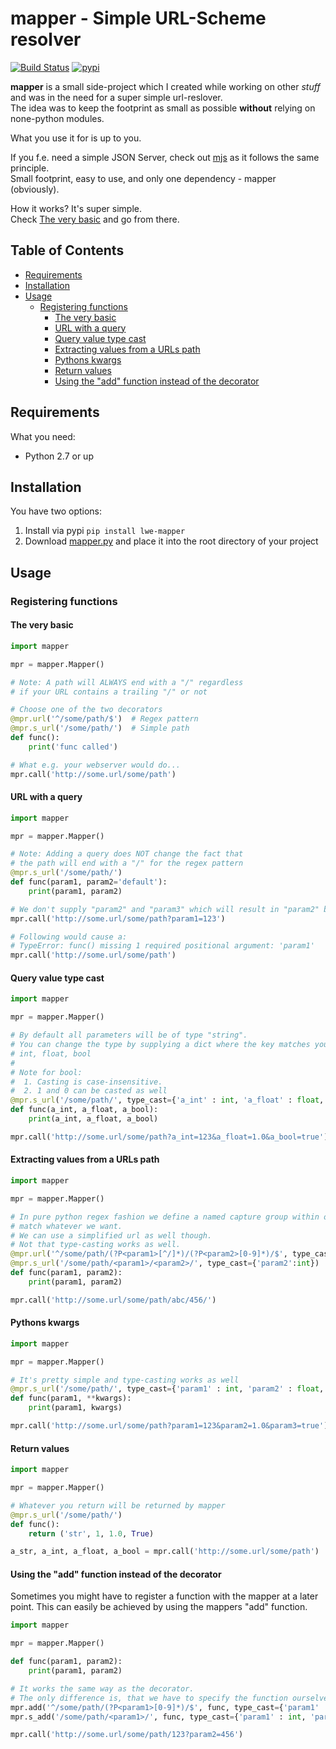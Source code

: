 mapper - Simple URL-Scheme resolver
===================================
[![Build Status](https://travis-ci.org/linuxwhatelse/mapper.svg?branch=master)](https://travis-ci.org/linuxwhatelse/mapper)
[![pypi](https://img.shields.io/pypi/v/lwe-mapper.svg)](https://pypi.python.org/pypi/lwe-mapper)

**mapper** is a small side-project which I created while working on other *stuff* and was in the need for a super simple url-reslover.  
The idea was to keep the footprint as small as possible **without** relying on none-python modules.

What you use it for is up to you.  

If you f.e. need a simple JSON Server, check out [mjs](https://github.com/linuxwhatelse/mjs) as it follows the
same principle.  
Small footprint, easy to use, and only one dependency - mapper (obviously).

How it works? It's super simple.  
Check [The very basic](#the-very-basic) and go from there.

## Table of Contents
* [Requirements](#requirements)
* [Installation](#installation)
* [Usage](#usage)
    * [Registering functions](#registering-functions)
        * [The very basic](#the-very-basic)
        * [URL with a query](#url-with-a-query)
        * [Query value type cast](#query-value-type-cast)
        * [Extracting values from a URLs path](#extracting-values-from-a-urls-path)
        * [Pythons kwargs](#pythons-kwargs)
        * [Return values](#return-values)
        * [Using the "add" function instead of the decorator](#using-the-add-function-instead-of-the-decorator)

## Requirements
What you need:
* Python 2.7 or up

## Installation
You have two options:

1. Install via pypi `pip install lwe-mapper`
2. Download [mapper.py](https://github.com/linuxwhatelse/mapper/blob/master/mapper.py) and place it into the root directory of your project

## Usage

### Registering functions

#### The very basic
``` python
import mapper

mpr = mapper.Mapper()

# Note: A path will ALWAYS end with a "/" regardless
# if your URL contains a trailing "/" or not

# Choose one of the two decorators
@mpr.url('^/some/path/$')  # Regex pattern
@mpr.s_url('/some/path/')  # Simple path
def func():
    print('func called')

# What e.g. your webserver would do...
mpr.call('http://some.url/some/path')
```

#### URL with a query
``` python
import mapper

mpr = mapper.Mapper()

# Note: Adding a query does NOT change the fact that
# the path will end with a "/" for the regex pattern
@mpr.s_url('/some/path/')
def func(param1, param2='default'):
    print(param1, param2)

# We don't supply "param2" and "param3" which will result in "param2" being None and param3 being 'default'
mpr.call('http://some.url/some/path?param1=123')

# Following would cause a:
# TypeError: func() missing 1 required positional argument: 'param1'
mpr.call('http://some.url/some/path')
```

#### Query value type cast
``` python
import mapper

mpr = mapper.Mapper()

# By default all parameters will be of type "string".
# You can change the type by supplying a dict where the key matches your parameters name and the value is one of:
# int, float, bool
#
# Note for bool:
#  1. Casting is case-insensitive.
#  2. 1 and 0 can be casted as well
@mpr.s_url('/some/path/', type_cast={'a_int' : int, 'a_float' : float, 'a_bool' : bool})
def func(a_int, a_float, a_bool):
    print(a_int, a_float, a_bool)

mpr.call('http://some.url/some/path?a_int=123&a_float=1.0&a_bool=true')
```

#### Extracting values from a URLs path
``` python
import mapper

mpr = mapper.Mapper()

# In pure python regex fashion we define a named capture group within our pattern to
# match whatever we want.
# We can use a simplified url as well though.
# Not that type-casting works as well.
@mpr.url('^/some/path/(?P<param1>[^/]*)/(?P<param2>[0-9]*)/$', type_cast={'param2':int}) # Regex pattern
@mpr.s_url('/some/path/<param1>/<param2>/', type_cast={'param2':int})                    # Simple path
def func(param1, param2):
    print(param1, param2)

mpr.call('http://some.url/some/path/abc/456/')
```

#### Pythons kwargs
``` python
import mapper

mpr = mapper.Mapper()

# It's pretty simple and type-casting works as well
@mpr.s_url('/some/path/', type_cast={'param1' : int, 'param2' : float, 'param3' : bool})
def func(param1, **kwargs):
    print(param1, kwargs)

mpr.call('http://some.url/some/path?param1=123&param2=1.0&param3=true')
```

#### Return values
``` python
import mapper

mpr = mapper.Mapper()

# Whatever you return will be returned by mapper
@mpr.s_url('/some/path/')
def func():
    return ('str', 1, 1.0, True)

a_str, a_int, a_float, a_bool = mpr.call('http://some.url/some/path')
```

#### Using the "add" function instead of the decorator
Sometimes you might have to register a function with the mapper at a later point. This can easily be achieved by using the mappers "add" function.
``` python
import mapper

mpr = mapper.Mapper()

def func(param1, param2):
    print(param1, param2)

# It works the same way as the decorator.
# The only difference is, that we have to specify the function ourselves.
mpr.add('^/some/path/(?P<param1>[0-9]*)/$', func, type_cast={'param1' : int, 'param2' : int})
mpr.s_add('/some/path/<param1>/', func, type_cast={'param1' : int, 'param2' : int})

mpr.call('http://some.url/some/path/123?param2=456')
```
